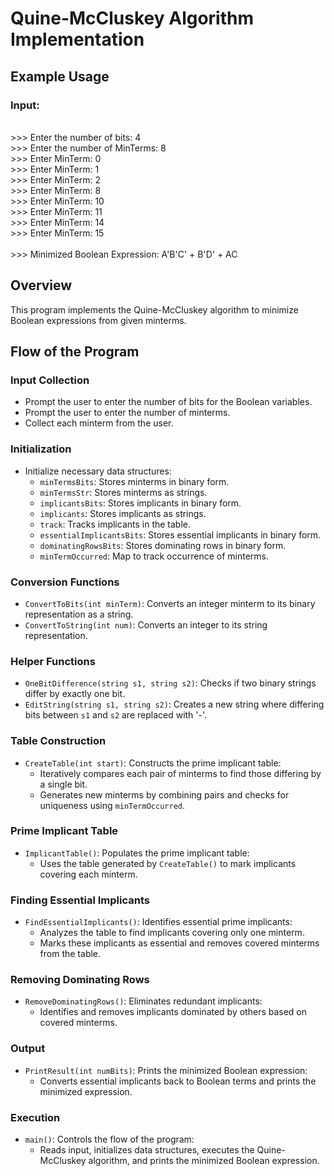 # Quine-McCluskey Algorithm Implementation


## Example Usage

### Input:
<br>
>>> Enter the number of bits: 4<br>
>>> Enter the number of MinTerms: 8<br>
>>> Enter MinTerm: 0<br>
>>> Enter MinTerm: 1<br>
>>> Enter MinTerm: 2<br>
>>> Enter MinTerm: 8<br>
>>> Enter MinTerm: 10<br>
>>> Enter MinTerm: 11<br>
>>> Enter MinTerm: 14<br>
>>> Enter MinTerm: 15<br>
<br>
>>> Minimized Boolean Expression:
A'B'C' + B'D' + AC


## Overview
This program implements the Quine-McCluskey algorithm to minimize Boolean expressions from given minterms.


## Flow of the Program

### Input Collection
- Prompt the user to enter the number of bits for the Boolean variables.
- Prompt the user to enter the number of minterms.
- Collect each minterm from the user.

### Initialization
- Initialize necessary data structures:
  - `minTermsBits`: Stores minterms in binary form.
  - `minTermsStr`: Stores minterms as strings.
  - `implicantsBits`: Stores implicants in binary form.
  - `implicants`: Stores implicants as strings.
  - `track`: Tracks implicants in the table.
  - `essentialImplicantsBits`: Stores essential implicants in binary form.
  - `dominatingRowsBits`: Stores dominating rows in binary form.
  - `minTermOccurred`: Map to track occurrence of minterms.

### Conversion Functions
- `ConvertToBits(int minTerm)`: Converts an integer minterm to its binary representation as a string.
- `ConvertToString(int num)`: Converts an integer to its string representation.

### Helper Functions
- `OneBitDifference(string s1, string s2)`: Checks if two binary strings differ by exactly one bit.
- `EditString(string s1, string s2)`: Creates a new string where differing bits between `s1` and `s2` are replaced with '-'.

### Table Construction
- `CreateTable(int start)`: Constructs the prime implicant table:
  - Iteratively compares each pair of minterms to find those differing by a single bit.
  - Generates new minterms by combining pairs and checks for uniqueness using `minTermOccurred`.

### Prime Implicant Table
- `ImplicantTable()`: Populates the prime implicant table:
  - Uses the table generated by `CreateTable()` to mark implicants covering each minterm.

### Finding Essential Implicants
- `FindEssentialImplicants()`: Identifies essential prime implicants:
  - Analyzes the table to find implicants covering only one minterm.
  - Marks these implicants as essential and removes covered minterms from the table.

### Removing Dominating Rows
- `RemoveDominatingRows()`: Eliminates redundant implicants:
  - Identifies and removes implicants dominated by others based on covered minterms.

### Output
- `PrintResult(int numBits)`: Prints the minimized Boolean expression:
  - Converts essential implicants back to Boolean terms and prints the minimized expression.

### Execution
- `main()`: Controls the flow of the program:
  - Reads input, initializes data structures, executes the Quine-McCluskey algorithm, and prints the minimized Boolean expression.


